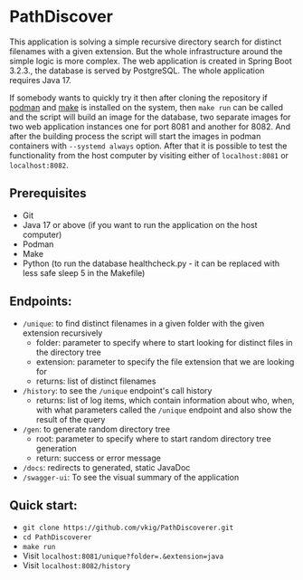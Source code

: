 # PathDiscover
This application is solving a simple recursive directory search for distinct filenames with a given extension.
But the whole infrastructure around the simple logic is more complex. The web application is created in Spring Boot 3.2.3.,
 the database is served by PostgreSQL. The whole application requires Java 17.

If somebody wants to quickly try it then after cloning the repository if [podman](https://podman.io/) and [make](https://www.gnu.org/software/make/)
is installed on the system, then `make run` can be called and the script will build an image for the database, two separate 
images for two web application instances one for port 8081 and another for 8082. And after the building process the script 
will start the images in podman containers with `--systemd always` option. After that it is possible to test the functionality
from the host computer by visiting either of `localhost:8081` or `localhost:8082`.

## Prerequisites

- Git
- Java 17 or above (if you want to run the application on the host computer)
- Podman
- Make
- Python (to run the database healthcheck.py - it can be replaced with less safe sleep 5 in the Makefile)

## Endpoints:

- `/unique`: to find distinct filenames in a given folder with the given extension recursively
  - folder: parameter to specify where to start looking for distinct files in the directory tree
  - extension: parameter to specify the file extension that we are looking for
  - returns: list of distinct filenames
- `/history`: to see the `/unique` endpoint's call history
  - returns: list of log items, which contain information about who, when, with what parameters called the `/unique` endpoint and also show the result of the query
- `/gen`: to generate random directory tree
  - root: parameter to specify where to start random directory tree generation
  - return: success or error message
- `/docs`: redirects to generated, static JavaDoc
- `/swagger-ui`: To see the visual summary of the application

## Quick start:

- `git clone https://github.com/vkig/PathDiscoverer.git`
- `cd PathDiscoverer`
- `make run`
- Visit `localhost:8081/unique?folder=.&extension=java`
- Visit `localhost:8082/history`
